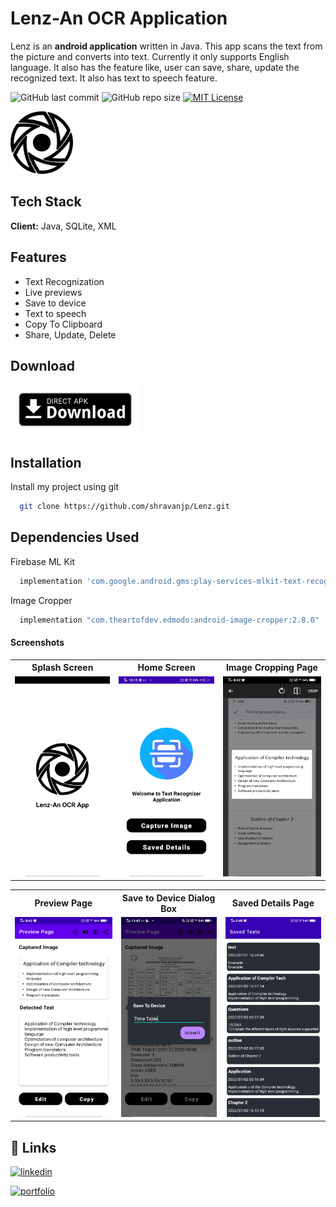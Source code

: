 # Lenz-An OCR Application

Lenz is an **android application** written in Java. This app scans the text from the picture and converts into text. Currently it only supports English language. It also has the feature like, user can save, share, update the recognized text. It also has text to speech feature.

![GitHub last commit](https://img.shields.io/github/last-commit/shravanjp/Lenz) ![GitHub repo size](https://img.shields.io/github/repo-size/shravanjp/Lenz) [![MIT License](https://img.shields.io/badge/License-MIT-green.svg)](https://choosealicense.com/licenses/mit/)


<img src="https://github.com/shravanjp/Lenz/blob/master/app/src/main/res/drawable/lenz.png" width="100" height="100">


## Tech Stack

**Client:** Java, SQLite, XML


## Features

- Text Recognization
- Live previews
- Save to device
- Text to speech
- Copy To Clipboard
- Share, Update, Delete

## Download

[<img src="https://raw.githubusercontent.com/Varshithvhegde/Scan_Me/master/direct-apk-download.png" alt="Direct apk download" height="80">](https://github.com/shravanjp/Lenz/releases/download/V1.0.0/app-debug.apk) 


## Installation

Install my project using git

```bash
  git clone https://github.com/shravanjp/Lenz.git
```

## Dependencies Used

Firebase ML Kit
```bash
  implementation 'com.google.android.gms:play-services-mlkit-text-recognition:16.2.0'
```

Image Cropper
```bash
  implementation "com.theartofdev.edmodo:android-image-cropper:2.8.0"
```
    
#### Screenshots

<table>
  <tr>
     <th style="text-align:center">Splash Screen</th>
      <th style="text-align:center">Home Screen</th>
     <th style="text-align:center">Image Cropping Page</th>
    </tr>
    <tr>
    <td><img src="https://github.com/shravanjp/Lenz/blob/master/app/src/main/res/drawable/spalshscreen.jpg" width="200" height="320"></td>
     <td><img src="https://github.com/shravanjp/Lenz/blob/master/app/src/main/res/drawable/homescreen.jpg" width="200" height="320"></td>
     <td><img src="https://github.com/shravanjp/Lenz/blob/master/app/src/main/res/drawable/cropimage.jpg" width="200" height="320"></td>
    </tr>
   </table>
   <table>
    <tr>
     <th style="text-align:center">Preview Page</th>
     <th style="text-align:center">Save to Device Dialog Box</th>
      <th style="text-align:center">Saved Details Page</th>
    </tr>
    <tr>
    <td><img src="https://github.com/shravanjp/Lenz/blob/master/app/src/main/res/drawable/previewpage.jpg" width="200" height="320"></td>
    <td><img src="https://github.com/shravanjp/Lenz/blob/master/app/src/main/res/drawable/savetodevice.jpg" width="200" height="320"></td>
    <td><img src="https://github.com/shravanjp/Lenz/blob/master/app/src/main/res/drawable/saveddetails.jpg" width="200" height="320"></td>
    </tr>
 
 </table>

## 🔗 Links

[![linkedin](https://img.shields.io/badge/linkedin-0A66C2?style=for-the-badge&logo=linkedin&logoColor=white)](https://www.linkedin.com/in/shravan-j-poojary)

[![portfolio](https://img.shields.io/badge/my_portfolio-000?style=for-the-badge&logo=ko-fi&logoColor=white)](https://shravanjp.com/)


